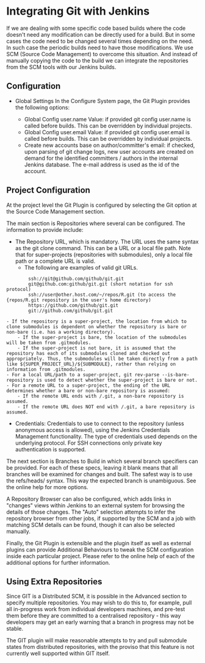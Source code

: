 # Integrating Git with Jenkins

If we are dealing with some specific code based builds where the code doesn't need any modification can be directly used for a build.
But in some cases the code need to be changed several times depending on the need. In such case the periodic builds need to have those
modifications. We use SCM (Source Code Management) to overcome this situation. And instead of manually copying the code to the build
we can integrate the repositories from the SCM tools with our Jenkins builds.

Configuration
-------------
- Global Settings
	In the Configure System page, the Git Plugin provides the following options:

	- Global Config user.name Value: if provided git config user.name <value> is called before builds. This can be overridden by individual projects.
	- Global Config user.email Value: if provided git config user.email <value> is called before builds. This can be overridden by individual projects.
	- Create new accounts base on author/committer's email: if checked, upon parsing of git change logs, new user accounts are created on demand for the identified committers / authors in the internal Jenkins database. The e-mail address is used as the id of the account.
	
Project Configuration
---------------------
At the project level the Git Plugin is configured by selecting the Git option at the Source Code Management section.

The main section is Repositories where several can be configured. The information to provide include:

- The Repository URL, which is mandatory. The URL uses the same syntax as the git clone command. This can be a URL or a local file path. Note that for super-projects (repositories with submodules), only a local file path or a complete URL is valid.
	- The following are examples of valid git URLs.
```
		ssh://git@github.com/github/git.git
		git@github.com:github/git.git (short notation for ssh protocol)
		ssh://user@other.host.com/~/repos/R.git (to access the {repos/R.git repository in the user's home directory)
		https://github.com/github/git.git
		git://github.com/github/git.git
```

	- If the repository is a super-project, the location from which to clone submodules is dependent on whether the repository is bare or non-bare (i.e. has a working directory).
		- If the super-project is bare, the location of the submodules will be taken from .gitmodules.
		- If the super-project is not bare, it is assumed that the repository has each of its submodules cloned and checked out appropriately. Thus, the submodules will be taken directly from a path like ${SUPER_PROJECT_URL}/${SUBMODULE}, rather than relying on information from .gitmodules.
	- For a local URL/path to a super-project, git rev-parse --is-bare-repository is used to detect whether the super-project is bare or not.
	- For a remote URL to a super-project, the ending of the URL determines whether a bare or non-bare repository is assumed:
		- If the remote URL ends with /.git, a non-bare repository is assumed.
		- If the remote URL does NOT end with /.git, a bare repository is assumed.
		
- Credentials: Credentials to use to connect to the repository (unless anonymous access is allowed), using the Jenkins Credentials Management functionality. The type of credentials used depends on the underlying protocol. For SSH connections only private key authentication is supported.

The next section is Branches to Build in which several branch specifiers can be provided. For each of these specs, leaving it blank means that all branches will be examined for changes and built. The safest way is to use the refs/heads/<branchName> syntax. This way the expected branch is unambiguous. See the online help for more options.

A Repository Browser can also be configured, which adds links in "changes" views within Jenkins to an external system for browsing the details of those changes. The "Auto" selection attempts to infer the repository browser from other jobs, if supported by the SCM and a job with matching SCM details can be found, though it can also be selected manually.

Finally, the Git Plugin is extensible and the plugin itself as well as external plugins can provide Additional Behaviours to tweak the SCM configuration inside each particular project. Please refer to the online help of each of the additional options for further information.

Using Extra Repositories
------------------------
Since GIT is a Distributed SCM, it is possible in the Advanced section to specify multiple repositories. You may wish to do this to, for example, pull all in-progress work from individual developers machines, and pre-test them before they are committed to a centralised repository - this way developers may get an early warning that a branch in progress may not be stable.

The GIT plugin will make reasonable attempts to try and pull submodule states from distributed repositories, with the proviso that this feature is not currently well supported within GIT itself.
